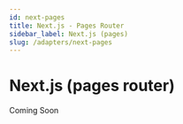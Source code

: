 ```yaml
---
id: next-pages
title: Next.js - Pages Router
sidebar_label: Next.js (pages)
slug: /adapters/next-pages
---
```


# Next.js (pages router)

Coming Soon